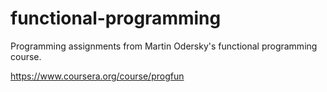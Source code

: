 functional-programming
======================

Programming assignments from Martin Odersky's functional programming course.

https://www.coursera.org/course/progfun
